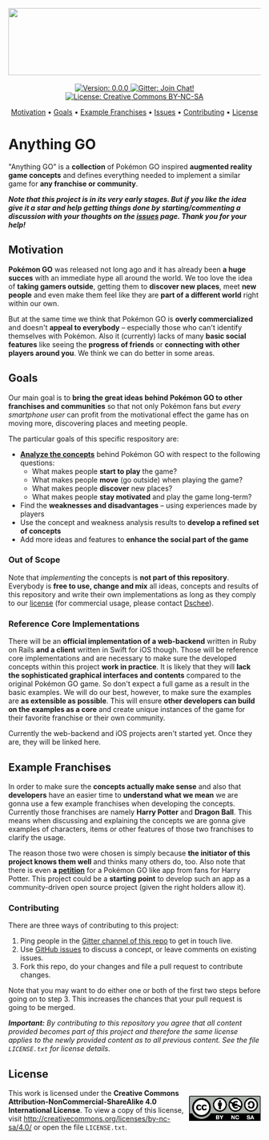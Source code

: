 <p align="center">
    <img src="https://raw.githubusercontent.com/Flinesoft/Anything-GO/stable/Logo.png"
      width=600 height=134>
</p>

<p align="center">
    <a href="https://github.com/Flinesoft/Anything-GO/releases">
        <img src="https://img.shields.io/badge/Version-0.0.0-blue.svg"
             alt="Version: 0.0.0">
    </a>
    <a href="https://gitter.im/Flinesoft/Anything-GO?utm_source=badge&utm_medium=badge&utm_campaign=pr-badge&utm_content=badge">
        <img src="https://img.shields.io/badge/Gitter-Join_Chat!-orange.svg"
             alt="Gitter: Join Chat!">
    </a>
    <a href="https://github.com/Flinesoft/Anything-GO/blob/stable/LICENSE.md">
        <img src="https://img.shields.io/badge/License-Creative_Commons_BY–NC–SA-lightgrey.svg"
             alt="License: Creative Commons BY-NC-SA">
    </a>
</p>

<p align="center">
    <a href="#motivation">Motivation</a>
  • <a href="#goals">Goals</a>
  • <a href="#example-franchises">Example Franchises</a>
  • <a href="https://github.com/Flinesoft/Anything-GO/issues">Issues</a>
  • <a href="#contributing">Contributing</a>
  • <a href="#license">License</a>
</p>

# Anything GO

"Anything GO" is a **collection** of Pokémon GO inspired **augmented reality game concepts** and defines everything needed to implement a similar game for **any franchise or community**.

***Note that this project is in its very early stages. But if you like the idea give it a star and help getting things done by starting/commenting a discussion with your thoughts on the [issues](https://github.com/Flinesoft/Anything-GO/issues) page. Thank you for your help!***

## Motivation

**Pokémon GO** was released not long ago and it has already been **a huge succes** with an immediate hype all around the world. We too love the idea of **taking gamers outside**, getting them to **discover new places**, meet **new people** and even make them feel like they are **part of a different world** right within our own.

But at the same time we think that Pokémon GO is **overly commercialized** and doesn't **appeal to everybody** – especially those who can't identify themselves with Pokémon. Also it (currently) lacks of many **basic social features** like seeing the **progress of friends** or **connecting with other players around you**. We think we can do better in some areas.

## Goals

Our main goal is to **bring the great ideas behind Pokémon GO to other franchises and communities** so that not only Pokémon fans but *every smartphone user* can profit from the motivational effect the game has on moving more, discovering places and meeting people.

The particular goals of this specific respository are:

- **[Analyze the concepts](https://github.com/Flinesoft/Anything-GO/issues/3)** behind Pokémon GO with respect to the following questions:
  - What makes people **start to play** the game?
  - What makes people **move** (go outside) when playing the game?
  - What makes people **discover** new places?
  - What makes people **stay motivated** and play the game long-term?
- Find the **weaknesses and disadvantages** – using experiences made by players
- Use the concept and weakness analysis results to **develop a refined set of concepts**
- Add more ideas and features to **enhance the social part of the game**

### Out of Scope

Note that *implementing* the concepts is **not part of this repository**. Everybody is **free to use, change and mix** all ideas, concepts and results of this repository and write their own implementations as long as they comply to our [license](#license) (for commercial usage, please contact [Dschee](https://github.com/Dschee)).

### Reference Core Implementations

There will be an **official implementation of a web-backend** written in Ruby on Rails **and a client** written in Swift for iOS though. Those will be reference core implementations and are necessary to make sure the developed concepts within this project **work in practice**. It is likely that they will **lack the sophisticated graphical interfaces and contents** compared to the original Pokémon GO game. So don't expect a full game as a result in the basic examples. We will do our best, however, to make sure the examples are **as extensible as possible**. This will ensure **other developers can build on the examples as a core** and create unique instances of the game for their favorite franchise or their own community.

Currently the web-backend and iOS projects aren't started yet. Once they are, they will be linked here.

## Example Franchises

In order to make sure the **concepts actually make sense** and also that **developers** have an easier time to **understand what we mean** we are gonna use a few example franchises when developing the concepts. Currently those franchises are namely **Harry Potter** and **Dragon Ball**. This means when discussing and explaining the concepts we are gonna give examples of characters, items or other features of those two franchises to clarify the usage.

The reason those two were chosen is simply because **the initiator of this project knows them well** and thinks many others do, too. Also note that there is even **a [petition](http://www.thepetitionsite.com/380/697/285/)** for a Pokémon GO like app from fans for Harry Potter. This project could be a **starting point** to develop such an app as a community-driven open source project (given the right holders allow it).

### Contributing

There are three ways of contributing to this project:

1. Ping people in the [Gitter channel of this repo](https://gitter.im/Flinesoft/Anything-GO) to get in touch live.
2. Use [GitHub issues](https://github.com/Flinesoft/Anything-GO/issues) to discuss a concept, or leave comments on existing issues.
3. Fork this repo, do your changes and file a pull request to contribute changes.

Note that you may want to do either one or both of the first two steps before going on to step 3. This increases the chances that your pull request is going to be merged.

***Important:***
*By contributing to this repository you agree that all content provided becomes part of this project and therefore the same license applies to the newly provided content as to all previous content. See the file `LICENSE.txt` for license details.*

## License

<p style="float: right;">
    <img src="by-nc-sa.eu.png"
      width=143 height=50>
</p>

This work is licensed under the **Creative Commons Attribution-NonCommercial-ShareAlike 4.0 International License**. To view a copy of this license, visit http://creativecommons.org/licenses/by-nc-sa/4.0/ or open the file `LICENSE.txt`.
